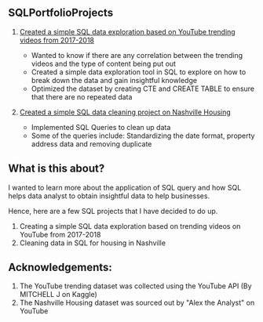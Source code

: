 ## SQLPortfolioProjects

1) [Created a simple SQL data exploration based on YouTube trending videos from 2017-2018](https://github.com/AntiNova928/PortfolioProjects/blob/main/SQL%20Query%20for%20Trending%20Youtube%20Video%20Stats%20v1.sql)
   - Wanted to know if there are any correlation between the trending videos and the type of content being put out
   - Created a simple data exploration tool in SQL to explore on how to break down the data and gain insightful knowledge
   - Optimized the dataset by creating CTE and CREATE TABLE to ensure that there are no repeated data

2) [Created a simple SQL data cleaning project on Nashville Housing](https://github.com/AntiNova928/PortfolioProjects/blob/main/Data%20Cleaning%20for%20Nashville%20Housing.sql)
   - Implemented SQL Queries to clean up data 
   - Some of the queries include: Standardizing the date format, property address data and removing duplicate
   

## What is this about?

I wanted to learn more about the application of SQL query and how SQL helps data analyst to obtain insightful data to help businesses. 

Hence, here are a few SQL projects that I have decided to do up.
1) Creating a simple SQL data exploration based on trending videos on YouTube from 2017-2018
2) Cleaning data in SQL for housing in Nashville

## Acknowledgements:

1) The YouTube trending dataset was collected using the YouTube API (By MITCHELL J on Kaggle)
2) The Nashville Housing dataset was sourced out by "Alex the Analyst" on YouTube

